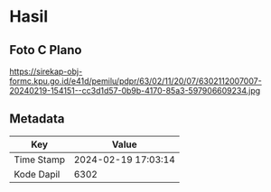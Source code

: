 # Hasil

## Foto C Plano

https://sirekap-obj-formc.kpu.go.id/e41d/pemilu/pdpr/63/02/11/20/07/6302112007007-20240219-154151--cc3d1d57-0b9b-4170-85a3-597906609234.jpg


## Metadata

| Key        | Value               |
| ---------- | ------------------- |
| Time Stamp | 2024-02-19 17:03:14 |
| Kode Dapil | 6302                |



